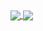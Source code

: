 <a href="https://github.com/hanbitgoun/github-readme-stats">
  <img align="center" src="https://github-readme-stats-lemon-sigma-76.vercel.app/api/top-langs/?username=hanbitgoun&layout=compact&repo=github-readme-stats" />
</a>
<a href="https://github.com/hanbitgoun/github-readme-stats">
  <img align="center" src="https://github-readme-stats-lemon-sigma-76.vercel.app/api/?username=hanbitgoun&show_icons=true&theme=radical&repo=github-readme-stats" />
</a>




<!--
**hanbitgoun/hanbitgoun** is a ✨ _special_ ✨ repository because its `README.md` (this file) appears on your GitHub profile.

Here are some ideas to get you started:

- 🔭 I’m currently working on ...
- 🌱 I’m currently learning ...
- 👯 I’m looking to collaborate on ...
- 🤔 I’m looking for help with ...
- 💬 Ask me about ...
- 📫 How to reach me: ...
- 😄 Pronouns: ...
- ⚡ Fun fact: ...


